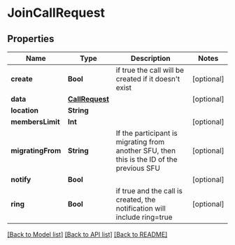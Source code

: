 # JoinCallRequest

## Properties
Name | Type | Description | Notes
------------ | ------------- | ------------- | -------------
**create** | **Bool** | if true the call will be created if it doesn&#39;t exist | [optional] 
**data** | [**CallRequest**](CallRequest.md) |  | [optional] 
**location** | **String** |  | 
**membersLimit** | **Int** |  | [optional] 
**migratingFrom** | **String** | If the participant is migrating from another SFU, then this is the ID of the previous SFU | [optional] 
**notify** | **Bool** |  | [optional] 
**ring** | **Bool** | if true and the call is created, the notification will include ring&#x3D;true | [optional] 

[[Back to Model list]](../README.md#documentation-for-models) [[Back to API list]](../README.md#documentation-for-api-endpoints) [[Back to README]](../README.md)


